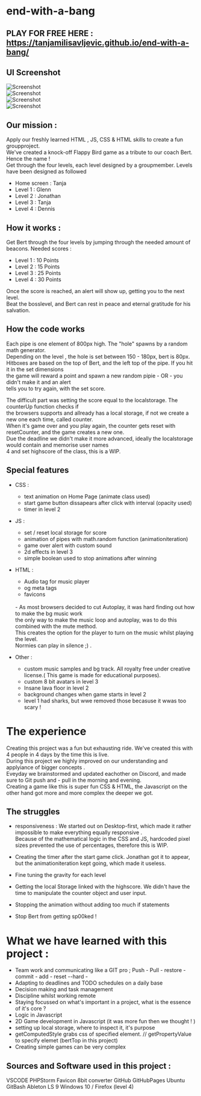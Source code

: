 # end-with-a-bang
## PLAY FOR FREE HERE : https://tanjamilisavljevic.github.io/end-with-a-bang/
## UI Screenshot 
![Screenshot](https://github.com/tanjamilisavljevic/end-with-a-bang/blob/main/img/screenshotIndex.png)<br>
![Screenshot](https://github.com/tanjamilisavljevic/end-with-a-bang/blob/main/img/screenshotlevel2.png)<br>
![Screenshot](https://github.com/tanjamilisavljevic/end-with-a-bang/blob/main/img/screenshotlvl3.png)<br>
![Screenshot](https://github.com/tanjamilisavljevic/end-with-a-bang/blob/main/img/screenshotlevel4.png)<br>

## Our mission : 
Apply our freshly learned HTML , JS, CSS & HTML skills to create a fun groupproject.<br>
We've created a knock-off Flappy Bird game as a tribute to our coach Bert. Hence the name ! <br>
Get through the four levels, each level designed by a groupmember. Levels have been designed as followed <br>
  - Home screen : Tanja
  - Level 1 : Glenn
  - Level 2 : Jonathan
  - Level 3 : Tanja
  - Level 4 : Dennis
  
  ## How it works : 
  Get Bert through the four levels by jumping through the needed amount of beacons. Needed scores : 
   - Level 1 : 10 Points
   - Level 2 : 15 Points
   - Level 3 : 25 Points 
   - Level 4 : 30 Points 
   
Once the score is reached, an alert will show up, getting you to the next level.<br>
Beat the bosslevel, and Bert can rest in peace and eternal gratitude for his salvation.
 
 ## How the code works
Each pipe is one element of 800px high. The "hole" spawns by a random math generator.<br>
Depending on the level , the hole is set between 150 - 180px, bert is 80px. <br>
Hitboxes are based on the top of Bert, and the left top of the pipe. If you hit it in the set dimensions <br>
the game will reward a point and spawn a new random pipie - OR - you didn't make it and an alert <br>
tells you to try again, with the set score. <br>

The difficult part was setting the score equal to the localstorage. The counterUp function checks if <br>
the browsers supports and allready has a local storage, if not we create a new one each time, called counter. <br>
When it's game over and you play again, the counter gets reset with resetCounter, and the game creates a new one.<br>
Due the deadline we didn't make it more advanced, ideally the localstorage would contain and memorise user names <br>4
and set highscore of the class, this is a WIP. <br>

## Special features 
- CSS : 
  - text animation on Home Page (animate class used)
  - start game button dissapears after click with interval (opacity used) 
  - timer in level 2 

- JS :
  - set / reset local storage for score
  - animation of pipes with math.random function (animationiteration)
  - game over alert with custom sound
  - 2d effects in level 3 
  - simple boolean used to stop animations after winning
  
- HTML : 
  - Audio tag for music player 
  - og meta tags
  - favicons
  <br>
    - As most browsers decided to cut Autoplay, it was hard finding out how to make the bg music work <br>
    the only way to make the music loop and autoplay, was to do this combined with the mute method. <br>
    This creates the option for the player to turn on the music whilst playing the level. <br>
    Normies can play in silence ;) . 
- Other : 
  - custom music samples and bg track. All royalty free under creative license.( This game is made for educational purposes).<br>
  - custom 8 bit avatars in level 3
  - Insane lava floor in level 2
  - background changes when game starts in level 2
  - level 1 had sharks, but wwe removed those becasuse it wwas too scary ! 


# The experience 

Creating this project was a fun but exhausting ride. We've created this with 4 people in 4 days by the time this is live. <br>
During this project we highly improved on our understanding and applyiance of bigger concepts .<br>
Eveyday we brainstormed and updated eachother on Discord, and made sure to Git push and - pull in the morning and evening. <br>
Creating a game like  this is super fun CSS & HTML, the Javascript on the other hand got more and more complex the deeper we got. 
<br>
## The struggles 

- responsiveness : We started out on Desktop-first, which made it rather impossible to make everything equally responsive .<br>
Because of the mathematical logic in the CSS and JS, hardcoded pixel sizes prevented the use of percentages, therefore this is WIP. 

- Creating the timer after the start game click. Jonathan got it to appear, but the animationiteration kept going, which made it useless. <br>

- Fine tuning the gravity for each level

- Getting the local Storage linked with the highscore. We didn't have the time to manipulate the counter object and user input. 

- Stopping the animation without adding too much if statements

- Stop Bert from getting sp00ked  !

# What we have learned with this project : 

- Team work and communicating like a GIT pro ; Push - Pull - restore - commit - add - reset --hard - 
- Adapting to deadlines and TODO schedules on a daily base
- Decision making and task management 
- Discipline whilst working remote 
- Staying focussed on what's important in a project, what is the essence of it's core ? 
- Logic in Javascript
- 2D Game development in Javascript (it was more fun then we thought ! ) 
- setting up local storage, where to inspect it, it's purpose 
- getComputedStyle grabs css of specified element. // getPropertyValue to specify elemet (bertTop in this project)
- Creating simple games can be very complex

## Sources and Software used in this project : 
VSCODE
PHPStorm
Favicon
8bit converter
GitHub
GitHubPages
Ubuntu
GitBash
Ableton LS 9
Windows 10 / Firefox (level 4)


    
